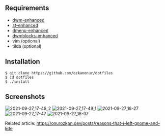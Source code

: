 Requirements
--------------------
- [dwm-enhanced](https://github.com/ozkanonur/dwm-enhanced)
- [st-enhanced](https://github.com/ozkanonur/st-enhanced)
- [dmenu-enhanced](https://github.com/ozkanonur/dmenu-enhanced)
- [dwmblocks-enhanced](https://github.com/ozkanonur/dwmblocks-enhanced)
- vim   (optional)
- tilda (optional)


Installation
--------------------
```console
$ git clone https://github.com/ozkanonur/dotfiles
$ cd dotfiles
$ ./install
```


Screenshots
--------------------
![2021-09-27_17-49_2](https://user-images.githubusercontent.com/39852038/134932350-95ae6ea6-5800-465a-8b7f-856360a117a1.png)
![2021-09-27_17-49_1](https://user-images.githubusercontent.com/39852038/134932359-05ff26c9-0ff5-453b-a2e7-014e37c187d5.png)
![2021-09-27_18-27](https://user-images.githubusercontent.com/39852038/134938647-70de064d-030f-449e-a767-9152391b460d.png)
![2021-09-27_17-47](https://user-images.githubusercontent.com/39852038/134932367-7913970c-bf81-4bd2-a699-55c15ce9f7d3.png)
![2021-09-27_18-07](https://user-images.githubusercontent.com/39852038/134935476-3db61008-9e6d-49c9-af75-e349ef1d9ff8.png)



Related article: https://onurozkan.dev/posts/reasons-that-i-left-gnome-and-kde
